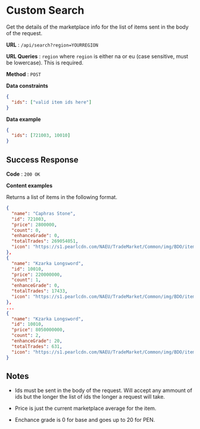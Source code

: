 # Custom Search

Get the details of the marketplace info for the list of items sent in the body of the request.

**URL** : `/api/search?region=YOURREGION`

**URL Queries** : `region` where `region` is either na or eu (case sensitive, must be lowercase). This is required.

**Method** : `POST`

**Data constraints**

```json
{
  "ids": ["valid item ids here"]
}
```

**Data example**

```json
{
  "ids": [721003, 10010]
}
```

## Success Response

**Code** : `200 OK`

**Content examples**

Returns a list of items in the following format.

```json
{
  "name": "Caphras Stone",
  "id": 721003,
  "price": 2800000,
  "count": 0,
  "enhanceGrade": 0,
  "totalTrades": 269054051,
  "icon": "https://s1.pearlcdn.com/NAEU/TradeMarket/Common/img/BDO/item/721003.png"
},
{
  "name": "Kzarka Longsword",
  "id": 10010,
  "price": 220000000,
  "count": 1,
  "enhanceGrade": 0,
  "totalTrades": 17433,
  "icon": "https://s1.pearlcdn.com/NAEU/TradeMarket/Common/img/BDO/item/10010.png"
},
...
{
  "name": "Kzarka Longsword",
  "id": 10010,
  "price": 8050000000,
  "count": 2,
  "enhanceGrade": 20,
  "totalTrades": 631,
  "icon": "https://s1.pearlcdn.com/NAEU/TradeMarket/Common/img/BDO/item/10010.png"
}
```

## Notes

- Ids must be sent in the body of the request. Will accept any ammount of ids but the longer the list of ids the longer a request will take.

- Price is just the current marketplace average for the item.

- Enchance grade is 0 for base and goes up to 20 for PEN.
